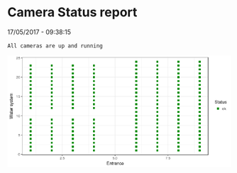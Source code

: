 Camera Status report
================
17/05/2017 - 09:38:15

    All cameras are up and running

![](camreport_files/figure-markdown_github/unnamed-chunk-2-1.png)
